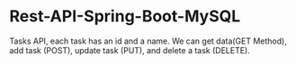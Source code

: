 # Rest-API-Spring-Boot-MySQL
Tasks API, each task has an id and a name. We can get data(GET Method), add task (POST), update task (PUT), and delete a task (DELETE).  
